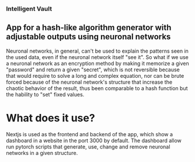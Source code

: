 ### Intelligent Vault

## App for a hash-like algorithm generator with adjustable outputs using neuronal networks

Neuronal networks, in general, can't be used to explain the patterns seen in the used data, even if the
neuronal network itself "see it". So what if we use a neuronal network as an encryption method by making
it memorize a given "password" and return a given "secret", which is not reversible because that would
require to solve a long and complex equation, nor can be brute forced because of the neuronal network's
structure that increase the chaotic behavior of the result, thus been comparable to a hash function
but the hability to "set" fixed values.

# What does it use?

Nextjs is used as the frontend and backend of the app, which show a dashboard in a website in the port
3000 by default. The dashboard allow run pytorch scripts that generate, use, change and remove neuronal
networks in a given structure.

